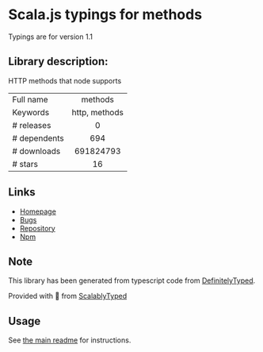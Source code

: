 
# Scala.js typings for methods

Typings are for version 1.1

## Library description:
HTTP methods that node supports

|                    |                 |
| ------------------ | :-------------: |
| Full name          | methods |
| Keywords           | http, methods |
| # releases         | 0 |
| # dependents       | 694 |
| # downloads        | 691824793 |
| # stars            | 16 |

## Links
- [Homepage](https://github.com/jshttp/methods)
- [Bugs](https://github.com/jshttp/methods/issues)
- [Repository](https://github.com/jshttp/methods)
- [Npm](https://www.npmjs.com/package/methods)
    


## Note
This library has been generated from typescript code from [DefinitelyTyped](https://definitelytyped.org).

Provided with :purple_heart: from [ScalablyTyped](https://github.com/oyvindberg/ScalablyTyped)

## Usage
See [the main readme](../../readme.md) for instructions.


